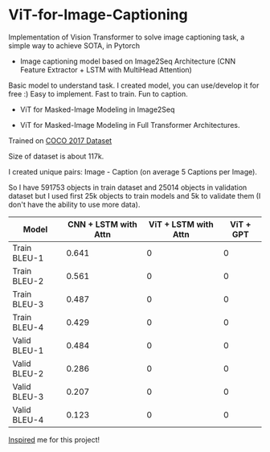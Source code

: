 # ViT-for-Image-Captioning
Implementation of Vision Transformer to solve image captioning task, a simple way to achieve SOTA, in Pytorch

* Image captioning model based on Image2Seq Architecture (CNN Feature Extractor + LSTM with MultiHead Attention)

Basic model to understand task. I created model, you can use/develop it for free :) Easy to implement. Fast to train. Fun to caption.

* ViT for Masked-Image Modeling in Image2Seq

* ViT for Masked-Image Modeling in Full Transformer Architectures.

Trained on [COCO 2017 Dataset](https://cocodataset.org/#home)

Size of dataset is about 117k. 

I created unique pairs: Image - Caption (on average 5 Captions per Image). 

So I have 591753 objects in train dataset and 25014 objects in validation dataset but I used first 25k objects to train models and 5k to validate them (I don't have the ability to use more data).

Model | CNN + LSTM with Attn | ViT + LSTM with Attn | ViT + GPT |
--- | --- | --- | --- |
Train BLEU-1 | 0.641 | 0 | 0 |
Train BLEU-2 | 0.561 | 0 | 0 |
Train BLEU-3 | 0.487 | 0 | 0 |
Train BLEU-4 | 0.429 | 0 | 0 |
Valid BLEU-1 | 0.484 | 0 | 0 |
Valid BLEU-2 | 0.286 | 0 | 0 |
Valid BLEU-3 | 0.207 | 0 | 0 |
Valid BLEU-4 | 0.123 | 0 | 0 |

[Inspired](https://github.com/lucidrains/vit-pytorch) me for this project!
